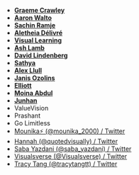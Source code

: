 
- [**Graeme Crawley** ](https://twitter.com/GraemeCrawley_?t=_nUqRETUBkwwLd9EqO9VXA&s=09) 
- [**Aaron Walto**](https://twitter.com/aaraalto?t=Y9utsAzxTfJKXTvu2jO6pQ&s=09 )
- [**Sachin Ramje**](https://twitter.com/SachinRamje?t=y4nmbguEfRsDoLyqoDT-IA&s=09)
- [**Aletheia Délivré**](https://twitter.com/delivreal?t=T8xrymwQg7fvBCFfUzmCPg&s=09)
- [**Visual Learning**](https://twitter.com/learning_visual?t=xLb4MP2qgAsK6tqX36u9pQ&s=09)
- [**Ash Lamb**](https://twitter.com/ash_lmb?t=HA3PLHsxFZLTLUQCsOImyQ&s=09)
- [**David Lindenberg**](https://twitter.com/dvdlindenberg?t=26dUwjxpbWmxqhqgA_Px1w&s=09)
- [**Sathya**](https://twitter.com/aurasky_?t=_ckU0o6AIakIA0kdKp5mfg&s=09)
- [**Alex Llull**](https://twitter.com/AlexLlullTW?t=68ktwxafLolK3JwEzJg4zQ&s=09)
- [**Janis Ozolins**](https://twitter.com/OzolinsJanis?t=KfUxqmKUYa1E51pRD4mlRQ&s=09)
- [**Elliott**](https://twitter.com/elliottaleksndr?t=eD9PUiQes8UCrvnMYnvUWA&s=09)
- [**Moina Abdul**](https://twitter.com/moina_abdul?t=QP3vc1gJ9jd0M6vY-UTIMg&s=09)
- [**Junhan**](https://twitter.com/junhanchin?t=8e3-HCTg-t8zg9ZUQRKkQg&s=09)
- ValueVision
- Prashant
- Go Limitless
- [Mounika⚡️ (@mounika_2000) / Twitter](https://twitter.com/mounika_2000)
- [Hannah (@quotedvisually) / Twitter](https://twitter.com/quotedvisually)
- [Saba Yazdani (@saba_yazdani) / Twitter](https://twitter.com/saba_yazdani)
- [Visualsverse (@Visualsverse) / Twitter](https://twitter.com/Visualsverse)
- [Tracy Tang (@tracytangtt) / Twitter](https://twitter.com/tracytangtt)
